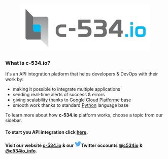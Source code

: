 <p align="center">
<a href="http://c-534.io">
<img src="https://raw.githubusercontent.com/c-534/documentation/master/images/logo_c-534io.png">
</a></p>

### What is c-534.io?

It's an API integration platform that helps developers & DevOps with their work by:

* making it  possible to integrate multiple applications
* sending real-time alerts of success & errors
* giving scalability thanks to [Google Cloud Platform](https://cloud.google.com/)e base
* smooth work thanks to standard [Python](https://www.python.org/) language base

To learn more about how **c-534.io** platform works, choose a topic from our sidebar. 

#### To start you API integration click [here](https://app.c-534.io/profile/register).

#### Visit our website **[c-534.io](http://c-534.io)** & our <img src="https://raw.githubusercontent.com/c-534/documentation/master/images/twitter-128.png" width="20">Twitter occounts [@c534io](https://twitter.com/c534io) & [@c534io_info](https://twitter.com/c534io_info).
